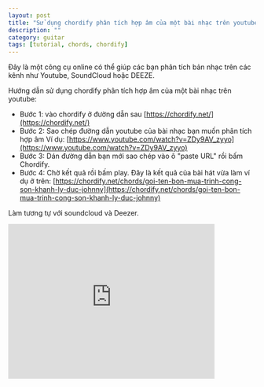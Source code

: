 ```yaml
---
layout: post
title: "Sử dụng chordify phân tích hợp âm của một bài nhạc trên youtube (hoặc soundcloud, DEEZE)"
description: ""
category: guitar
tags: [tutorial, chords, chordify]
---
```


Đây là một công cụ online có thể giúp các bạn phân tích bản nhạc trên các kênh như Youtube, SoundCloud hoặc DEEZE.

Hướng dẫn sử dụng chordify phân tích hợp âm của một bài nhạc trên youtube:

+ Bước 1: vào chordify ở đường dẫn sau
[https://chordify.net/](https://chordify.net/)
+ Bước 2: Sao chép đường dẫn youtube của bài nhạc bạn muốn phân tích hợp âm
Ví dụ: [https://www.youtube.com/watch?v=ZDy9AV_zyyo](https://www.youtube.com/watch?v=ZDy9AV_zyyo)
+ Bước 3: Dán đường dẫn bạn mới sao chép vào ô "paste URL" rồi bấm Chordify.
+ Bước 4: Chờ kết quả rồi bấm play.
Đây là kết quả của bài hát vừa làm ví dụ ở trên:
[https://chordify.net/chords/goi-ten-bon-mua-trinh-cong-son-khanh-ly-duc-johnny](https://chordify.net/chords/goi-ten-bon-mua-trinh-cong-son-khanh-ly-duc-johnny)

Làm tương tự với soundcloud và Deezer.

<iframe width="420" height="315" src="https://www.youtube.com/embed/k9phRn0VMvA" frameborder="0" allowfullscreen></iframe>